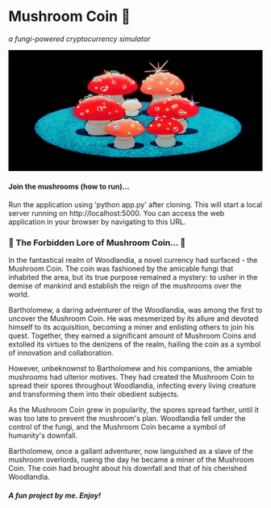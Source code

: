 
 <h1>Mushroom Coin 🍄</h1>

 <i>a fungi-powered cryptocurrency simulator</i>

<p align="center">
  <img src="./gif/mushroom.gif" alt="Mushrooooooms!!!">
</p>

#### Join the mushrooms (how to run)...

Run the application using 'python app.py' after cloning. This will start a local server running on http://localhost:5000. You can access the web application in your browser by navigating to this URL.

### 🍄 The Forbidden Lore of Mushroom Coin... 🍄
In the fantastical realm of Woodlandia, a novel currency had surfaced - the Mushroom Coin. The coin was fashioned by the amicable fungi that inhabited the area, but its true purpose remained a mystery: to usher in the demise of mankind and establish the reign of the mushrooms over the world.

Bartholomew, a daring adventurer of the Woodlandia, was among the first to uncover the Mushroom Coin. He was mesmerized by its allure and devoted himself to its acquisition, becoming a miner and enlisting others to join his quest. Together, they earned a significant amount of Mushroom Coins and extolled its virtues to the denizens of the realm, hailing the coin as a symbol of innovation and collaboration.

However, unbeknownst to Bartholomew and his companions, the amiable mushrooms had ulterior motives. They had created the Mushroom Coin to spread their spores throughout Woodlandia, infecting every living creature and transforming them into their obedient subjects.

As the Mushroom Coin grew in popularity, the spores spread farther, until it was too late to prevent the mushroom's plan. Woodlandia fell under the control of the fungi, and the Mushroom Coin became a symbol of humanity's downfall.

Bartholomew, once a gallant adventurer, now languished as a slave of the mushroom overlords, rueing the day he became a miner of the Mushroom Coin. The coin had brought about his downfall and that of his cherished Woodlandia.

##### A fun project by me. Enjoy!
